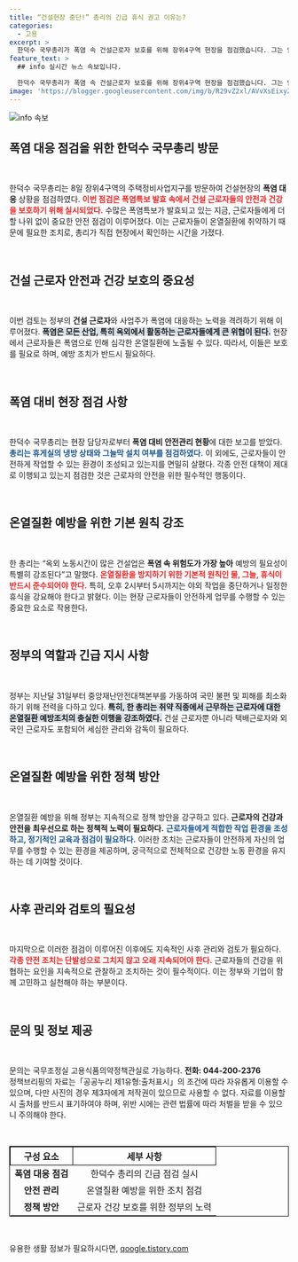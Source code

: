 ```yaml
---
title: “건설현장 중단!” 총리의 긴급 휴식 권고 이유는?
categories:
  - 고용
excerpt: >
  한덕수 국무총리가 폭염 속 건설근로자 보호를 위해 장위4구역 현장을 점검했습니다. 그는 안전 관리와 휴식이 필수적이라 강조하며, 무더위쉼터 점검에도 나섰습니다. 폭염 대응의 최전선에서 근로자들의 안전을 지키는 정부의 의지를 확인하세요!
feature_text: >
  ## info 실시간 뉴스 속보입니다.

  한덕수 국무총리가 폭염 속 건설근로자 보호를 위해 장위4구역 현장을 점검했습니다. 그는 안전 관리와 휴식이 필수적이라 강조하며, 무더위쉼터 점검에도 나섰습니다. 폭염 대응의 최전선에서 근로자들의 안전을 지키는 정부의 의지를 확인하세요!
image: 'https://blogger.googleusercontent.com/img/b/R29vZ2xl/AVvXsEixyZcFfHzMRdzZMjFBmAUKJYCLCGyLL1o632UiGVXcaFdKo_bkvkuCioo0uUKlGfBVcT3P84aROyZIXSBEx3Aw5nCQ3pTgDom1WDC4m8eifvWiAmWEEVb4x6G_l8C0QH225ldMjyaFvpxGEBGNO37VmDTDMHGhJPq73UglMfDca1-0aw/s1600/blogspot.png'
---
```


<p><img src="https://blogger.googleusercontent.com/img/b/R29vZ2xl/AVvXsEixyZcFfHzMRdzZMjFBmAUKJYCLCGyLL1o632UiGVXcaFdKo_bkvkuCioo0uUKlGfBVcT3P84aROyZIXSBEx3Aw5nCQ3pTgDom1WDC4m8eifvWiAmWEEVb4x6G_l8C0QH225ldMjyaFvpxGEBGNO37VmDTDMHGhJPq73UglMfDca1-0aw/s1600/blogspot.png" alt="info 속보" /></p>

<h2 data-ke-size="size26">폭염 대응 점검을 위한 한덕수 국무총리 방문</h2>

<p data-ke-size="size16">&nbsp;</p>

<p>한덕수 국무총리는 8일 장위4구역의 주택정비사업지구를 방문하여 건설현장의 <b>폭염 대응</b> 상황을 점검하였다. <b><span style="color: #ee2323;">이번 점검은 폭염특보 발효 속에서 건설 근로자들의 안전과 건강을 보호하기 위해 실시되었다.</span></b> 수많은 폭염특보가 발효되고 있는 지금, 근로자들에게 더할 나위 없이 중요한 안전 점검이 이루어졌다. 이는 근로자들이 온열질환에 취약하기 때문에 필요한 조치로, 총리가 직접 현장에서 확인하는 시간을 가졌다.</p>

<p data-ke-size="size16">&nbsp;</p>

<h2 data-ke-size="size26">건설 근로자 안전과 건강 보호의 중요성</h2>

<p data-ke-size="size16">&nbsp;</p>

<p>이번 검토는 정부의 <b>건설 근로자</b>와 사업주가 폭염에 대응하는 노력을 격려하기 위해 이루어졌다. <b><span style="background-color: #21538527;">폭염은 모든 산업, 특히 옥외에서 활동하는 근로자들에게 큰 위협이 된다.</span></b> 현장에서 근로자들은 폭염으로 인해 심각한 온열질환에 노출될 수 있다. 따라서, 이들은 보호를 필요로 하며, 예방 조치가 반드시 필요하다.</p>

<p data-ke-size="size16">&nbsp;</p>

<h2 data-ke-size="size26">폭염 대비 현장 점검 사항</h2>

<p data-ke-size="size16">&nbsp;</p>

<p>한덕수 국무총리는 현장 담당자로부터 <b>폭염 대비 안전관리 현황</b>에 대한 보고를 받았다. <b><span style="color: #1a5490;">총리는 휴게실의 냉방 상태와 그늘막 설치 여부를 점검하였다.</span></b> 이 외에도, 근로자들이 안전하게 작업할 수 있는 환경이 조성되고 있는지를 면밀히 살폈다. 각종 안전 대책이 제대로 이행되고 있는지 점검한 것은 근로자의 안전을 위한 필수적인 행동이다.</p>

<p data-ke-size="size16">&nbsp;</p>

<h2 data-ke-size="size26">온열질환 예방을 위한 기본 원칙 강조</h2>

<p data-ke-size="size16">&nbsp;</p>

<p>한 총리는 “옥외 노동시간이 많은 건설업은 <b>폭염 속 위험도가 가장 높아</b> 예방의 필요성이 특별히 강조된다”고 말했다. <b><span style="color: #ee2323;">온열질환을 방지하기 위한 기본적 원칙인 물, 그늘, 휴식이 반드시 준수되어야 한다.</span></b> 특히, 오후 2시부터 5시까지는 야외 작업을 중단하거나 일정한 휴식을 강요해야 한다고 밝혔다. 이는 현장 근로자들이 안전하게 업무를 수행할 수 있는 중요한 요소로 작용한다.</p>

<p data-ke-size="size16">&nbsp;</p>

<h2 data-ke-size="size26">정부의 역할과 긴급 지시 사항</h2>

<p data-ke-size="size16">&nbsp;</p>

<p>정부는 지난달 31일부터 중앙재난안전대책본부를 가동하여 국민 불편 및 피해를 최소화하기 위해 전력을 다하고 있다. <b><span style="background-color: #21538527;">특히, 한 총리는 취약 직종에서 근무하는 근로자에 대한 온열질환 예방조치의 충실한 이행을 강조하였다.</span></b> 건설 근로자뿐 아니라 택배근로자와 외국인 근로자도 포함되어 세심한 관리와 감독이 필요하다.</p>

<p data-ke-size="size16">&nbsp;</p>

<h2 data-ke-size="size26">온열질환 예방을 위한 정책 방안</h2>

<p data-ke-size="size16">&nbsp;</p>

<p>온열질환 예방을 위해 정부는 지속적으로 정책 방안을 강구하고 있다. <b>근로자의 건강과 안전을 최우선으로 하는 정책적 노력이 필요하다.</b> <b><span style="color: #1a5490;">근로자들에게 적합한 작업 환경을 조성하고, 정기적인 교육과 점검이 필요하다.</span></b> 이러한 조치는 근로자들이 안전하게 자신의 업무를 수행할 수 있는 환경을 제공하며, 궁극적으로 전체적으로 건강한 노동 환경을 유지하는 데 기여할 것이다. </p>

<p data-ke-size="size16">&nbsp;</p>

<h2 data-ke-size="size26">사후 관리와 검토의 필요성</h2>

<p data-ke-size="size16">&nbsp;</p>

<p>마지막으로 이러한 점검이 이루어진 이후에도 지속적인 사후 관리와 검토가 필요하다. <b><span style="color: #ee2323;">각종 안전 조치는 단발성으로 그치지 않고 오래 지속되어야 한다.</span></b> 근로자들의 건강을 위협하는 요인을 지속적으로 관찰하고 조치하는 것이 필수적이다. 이는 정부와 기업이 함께 고민하고 실천해야 하는 부분이다. </p>

<p data-ke-size="size16">&nbsp;</p>

<h2 data-ke-size="size26">문의 및 정보 제공</h2>

<p data-ke-size="size16">&nbsp;</p>

<p>문의는 국무조정실 고용식품의약정책관실로 가능하다. <b>전화: 044-200-2376</b> <br>
정책브리핑의 자료는「공공누리 제1유형:출처표시」의 조건에 따라 자유롭게 이용할 수 있으며, 다만 사진의 경우 제3자에게 저작권이 있으므로 사용할 수 없다. 자료를 이용할 시 출처를 반드시 표기하여야 하며, 위반 시에는 관련 법률에 따라 처벌을 받을 수 있으니 주의해야 한다.</p>

<p data-ke-size="size16">&nbsp;</p>

<table style="width: 100%; border: 1px solid black; text-align: center;">
    <tr>
        <th style="border: 1px solid black;">구성 요소</th>
        <th style="border: 1px solid black;">세부 사항</th>
    </tr>
    <tr>
        <td style="text-align: center; height: 17px;"><b>폭염 대응 점검</b></td>
        <td style="text-align: center; height: 17px;">한덕수 총리의 긴급 점검 실시</td>
    </tr>
    <tr>
        <td style="text-align: center; height: 17px;"><b>안전 관리</b></td>
        <td style="text-align: center; height: 17px;">온열질환 예방을 위한 조치 점검</td>
    </tr>
    <tr>
        <td style="text-align: center; height: 17px;"><b>정책 방안</b></td>
        <td style="text-align: center; height: 17px;">근로자 건강 보호를 위한 정부의 노력</td>
    </tr>
</table>

<p data-ke-size="size16">&nbsp;</p>
유용한 생활 정보가 필요하시다면, <a href="https://qoogle.tistory.com" rel="dofollow">qoogle.tistory.com</a>


